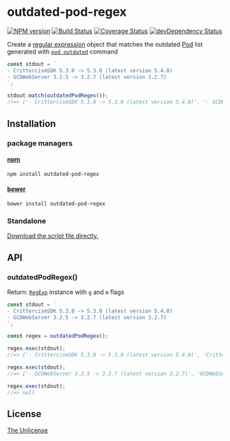 # outdated-pod-regex

[![NPM version](https://img.shields.io/npm/v/outdated-pod-regex.svg)](https://www.npmjs.com/package/outdated-pod-regex)
[![Build Status](https://travis-ci.org/shinnn/outdated-pod-regex.svg?branch=master)](https://travis-ci.org/shinnn/outdated-pod-regex)
[![Coverage Status](https://img.shields.io/coveralls/shinnn/outdated-pod-regex.svg)](https://coveralls.io/r/shinnn/outdated-pod-regex)
[![devDependency Status](https://david-dm.org/shinnn/outdated-pod-regex/dev-status.svg)](https://david-dm.org/shinnn/outdated-pod-regex#info=devDependencies)

Create a [regular expression](http://www.ecma-international.org/ecma-262/5.1/#sec-15.10) object that matches the outdated [Pod](https://cocoapods.org/) list generated with [`pod outdated`](https://guides.cocoapods.org/terminal/commands.html#pod_outdated) command

```javascript
const stdout = `
- CrittercismSDK 5.3.0 -> 5.3.0 (latest version 5.4.0)
- GCDWebServer 3.2.5 -> 3.2.7 (latest version 3.2.7)
`;

stdout.match(outdatedPodRegex());
//=> ['- CrittercismSDK 5.3.0 -> 5.3.0 (latest version 5.4.0)', '- GCDWebServer 3.2.5 -> 3.2.7 (latest version 3.2.7)']
```

## Installation

### package managers

#### [npm](https://www.npmjs.com/)

```
npm install outdated-pod-regex
```

#### [bower](http://bower.io/)

```
bower install outdated-pod-regex
```

### Standalone

[Download the script file directly.](https://raw.githubusercontent.com/shinnn/outdated-pod-regex/master/browser.js)

## API

### outdatedPodRegex()

Return: [`RegExp`](https://developer.mozilla.org/docs/Web/JavaScript/Reference/Global_Objects/RegExp) instance with `g` and `m` flags

```javascript
const stdout = `
- CrittercismSDK 5.3.0 -> 5.3.0 (latest version 5.4.0)
- GCDWebServer 3.2.5 -> 3.2.7 (latest version 3.2.7)
`;

const regex = outdatedPodRegex();

regex.exec(stdout);
//=> ['- CrittercismSDK 5.3.0 -> 5.3.0 (latest version 5.4.0)', 'CrittercismSDK', '5.3.0', '5.3.0', '5.4.0']

regex.exec(stdout);
//=> ['- GCDWebServer 3.2.5 -> 3.2.7 (latest version 3.2.7)', 'GCDWebServer', '3.2.5', '3.2.7', '3.2.7']

regex.exec(stdout);
//=> null
```

## License

[The Unlicense](./LICENSE)
